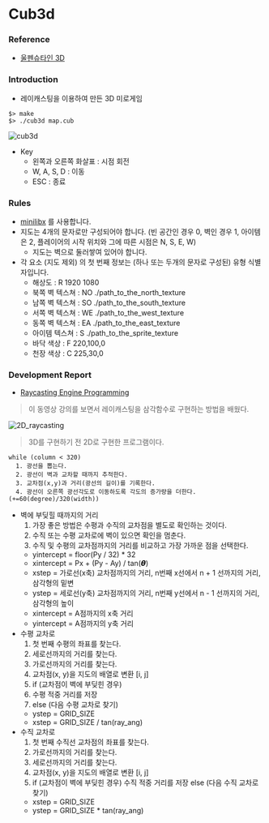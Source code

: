 # Cub3d
### Reference
- [울펜슈타인 3D](http://users.atw.hu/wolf3d/)
### Introduction
- 레이캐스팅을 이용하여 만든 3D 미로게임
```
$> make
$> ./cub3d map.cub
```
![cub3d](https://user-images.githubusercontent.com/69841779/212979263-b5c86f3e-f1f9-443b-a6b0-c9de863f2f6f.gif)
- Key
  - 왼쪽과 오른쪽 화살표 : 시점 회전
  - W, A, S, D : 이동
  - ESC : 종료
### Rules
- [minilibx](https://github.com/terry-yes/mlx_example) 를 사용합니다.
- 지도는 4개의 문자로만 구성되어야 합니다. (빈 공간인 경우 0, 벽인 경우 1, 아이템은 2, 플레이어의 시작 위치와 그에 따른 시점은 N, S, E, W)
  - 지도는 벽으로 둘러쌓여 있어야 합니다.
- 각 요소 (지도 제외) 의 첫 번째 정보는 (하나 또는 두개의 문자로 구성된) 유형 식별자입니다.
  - 해상도 : R 1920 1080
  - 북쪽 벽 텍스쳐 : NO ./path_to_the_north_texture
  - 남쪽 벽 텍스쳐 : SO ./path_to_the_south_texture
  - 서쪽 벽 텍스쳐 : WE ./path_to_the_west_texture
  - 동쪽 벽 텍스쳐 : EA ./path_to_the_east_texture
  - 아이템 텍스쳐 : S ./path_to_the_sprite_texture
  - 바닥 색상 : F 220,100,0
  - 천장 색상 : C 225,30,0
### Development Report
- [Raycasting Engine Programming](https://pikuma.com/courses/raycasting-engine-tutorial-algorithm-javascript)
> 이 동영상 강의를 보면서 레이캐스팅을 삼각함수로 구현하는 방법을 배웠다.

![2D_raycasting](https://user-images.githubusercontent.com/69841779/212916240-e334277b-5caa-4437-8b9c-47407919e1cd.gif)
> 3D를 구현하기 전 2D로 구현한 프로그램이다.
```
while (column < 320)
  1. 광선을 뽑는다.
  2. 광선이 벽과 교차할 때까지 추적한다.
  3. 교차점(x,y)과 거리(광선의 길이)를 기록한다.
  4. 광선이 오른쪽 광선각도로 이동하도록 각도의 증가량을 더한다. (+=60(degree)/320(width))
```
- 벽에 부딪힐 때까지의 거리
  1. 가장 좋은 방법은 수평과 수직의 교차점을 별도로 확인하는 것이다.
  2. 수직 또는 수평 교차로에 벽이 있으면 확인을 멈춘다.
  3. 수직 및 수평의 교차점까지의 거리를 비교하고 가장 가까운 점을 선택한다.
  - yintercept = floor(Py / 32) * 32
  - xintercept = Px + (Py - Ay) / tan(𝞱)
  - xstep = 가로선(x축) 교차점까지의 거리, n번째 x선에서 n + 1 선까지의 거리, 삼각형의 밑변
  - ystep = 세로선(y축) 교차점까지의 거리, n번째 y선에서 n - 1 선까지의 거리, 삼각형의 높이
  - xintercept = A점까지의 x축 거리
  - yintercept = A점까지의 y축 거리
- 수평 교차로
  1. 첫 번째 수평의 좌표를 찾는다.
  2. 세로선까지의 거리를 찾는다.
  3. 가로선까지의 거리를 찾는다.
  4. 교차점(x, y)을 지도의 배열로 변환 [i, j]
  5. if (교차점이 벽에 부딪힌 경우)
    1. 수평 적중 거리를 저장
    2. else (다음 수평 교차로 찾기)
  - ystep = GRID_SIZE
  - xstep = GRID_SIZE / tan(ray_ang)
- 수직 교차로
  1. 첫 번째 수직선 교차점의 좌표를 찾는다.
  2. 가로선까지의 거리를 찾는다.
  3. 세로선까지의 거리를 찾는다.
  4. 교차점(x, y)을 지도의 배열로 변환 [i, j]
  5. if (교차점이 벽에 부딪힌 경우)
      수직 적중 거리를 저장
     else (다음 수직 교차로 찾기)
  - xstep = GRID_SIZE
  - ystep = GRID_SIZE * tan(ray_ang)
